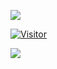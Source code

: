 

 ![](https://img.shields.io/badge/Security%20Analyst-Pentester%20%2F%20Dev-blue)

<table class="center">

[![Visitor](https://visitor-badge.laobi.icu/badge?page_id=kwainsane)](#)


<img align="left" src="https://github-readme-stats.vercel.app/api?username=kwa0x2&theme=blue-green">

